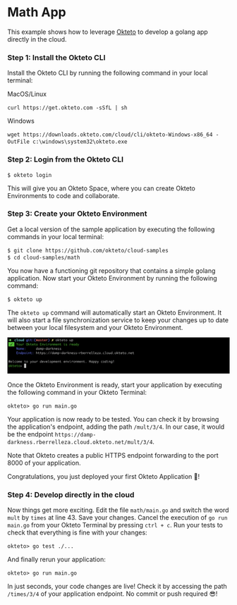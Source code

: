 # Math App

This example shows how to leverage [Okteto](https://cloud.okteto.com) to develop a golang app directly in the cloud. 

### Step 1: Install the Okteto CLI

Install the Okteto CLI by running the following command in your local terminal:

MacOS/Linux

```console
curl https://get.okteto.com -sSfL | sh
```

Windows

```console
wget https://downloads.okteto.com/cloud/cli/okteto-Windows-x86_64 -OutFile c:\windows\system32\okteto.exe
```

### Step 2: Login from the Okteto CLI

```console
$ okteto login
```

This will give you an Okteto Space, where you can create Okteto Environments to code and collaborate.

### Step 3: Create your Okteto Environment

Get a local version of the sample application by executing the following commands in your local terminal:

```console
$ git clone https://github.com/okteto/cloud-samples
$ cd cloud-samples/math
```

You now have a functioning git repository that contains a simple golang application. Now start your Okteto Environment by running the following command:

```console
$ okteto up
```

The `okteto up` command will automatically start an Okteto Environment. It will also start a file synchronization service to keep your changes up to date between your local filesystem and your Okteto Environment. 

<img class="center" src="images/okteto-up.png" width="900" />

Once the Okteto Environment is ready, start your application by executing the following command in your Okteto Terminal:

```console
okteto> go run main.go
```

Your application is now ready to be tested. You can check it by browsing the application's endpoint, adding the path `/mult/3/4`. In our case, it would be the endpoint `https://damp-darkness.rberrelleza.cloud.okteto.net/mult/3/4`.

Note that Okteto creates a public HTTPS endpoint forwarding to the port 8000 of your application.

Congratulations, you just deployed your first Okteto Application 🚀! 

### Step 4: Develop directly in the cloud

Now things get more exciting. Edit the file `math/main.go` and switch the word `mult` by `times` at line 43. Save your changes. Cancel the execution of `go run main.go` from your Okteto Terminal by pressing `ctrl + c`. Run your tests to check that everything is fine with your changes:

```console
okteto> go test ./...
```

And finally rerun your application:

```console
okteto> go run main.go
```

In just seconds, your code changes are live! Check it by accessing the path `/times/3/4` of your application endpoint. No commit or push required 😎!

